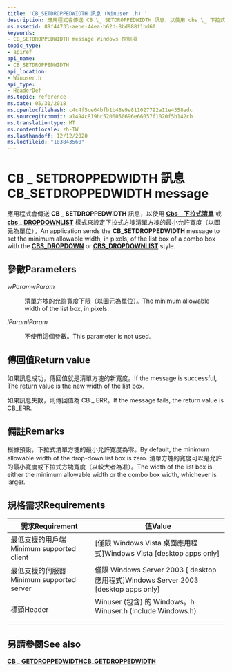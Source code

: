 ```yaml
---
title: 'CB_SETDROPPEDWIDTH 訊息 (Winuser .h) '
description: 應用程式會傳送 CB \_ SETDROPPEDWIDTH 訊息，以使用 cbs \_ 下拉式清單或 cbs DROPDOWNLIST 樣式來設定下拉式方塊清單方塊的最小允許寬度（以圖元為單位） \_ 。
ms.assetid: 89f44733-aebe-44ea-b62d-8bd988f1bd6f
keywords:
- CB_SETDROPPEDWIDTH message Windows 控制項
topic_type:
- apiref
api_name:
- CB_SETDROPPEDWIDTH
api_location:
- Winuser.h
api_type:
- HeaderDef
ms.topic: reference
ms.date: 05/31/2018
ms.openlocfilehash: c4c4f5ce64bfb1b48e9e811027792a11e4358edc
ms.sourcegitcommit: a1494c819bc5200050696e66057f1020f5b142cb
ms.translationtype: MT
ms.contentlocale: zh-TW
ms.lasthandoff: 12/12/2020
ms.locfileid: "103843560"
---
```

# <a name="cb_setdroppedwidth-message"></a><span data-ttu-id="0453b-104">CB \_ SETDROPPEDWIDTH 訊息</span><span class="sxs-lookup"><span data-stu-id="0453b-104">CB\_SETDROPPEDWIDTH message</span></span>

<span data-ttu-id="0453b-105">應用程式會傳送 **CB \_ SETDROPPEDWIDTH** 訊息，以使用 [**Cbs \_ 下拉式清單**](combo-box-styles.md) 或 [**cbs \_ DROPDOWNLIST**](combo-box-styles.md) 樣式來設定下拉式方塊清單方塊的最小允許寬度（以圖元為單位）。</span><span class="sxs-lookup"><span data-stu-id="0453b-105">An application sends the **CB\_SETDROPPEDWIDTH** message to set the minimum allowable width, in pixels, of the list box of a combo box with the [**CBS\_DROPDOWN**](combo-box-styles.md) or [**CBS\_DROPDOWNLIST**](combo-box-styles.md) style.</span></span>

## <a name="parameters"></a><span data-ttu-id="0453b-106">參數</span><span class="sxs-lookup"><span data-stu-id="0453b-106">Parameters</span></span>

<dl> <dt>

<span data-ttu-id="0453b-107">*wParam*</span><span class="sxs-lookup"><span data-stu-id="0453b-107">*wParam*</span></span> 
</dt> <dd>

<span data-ttu-id="0453b-108">清單方塊的允許寬度下限（以圖元為單位）。</span><span class="sxs-lookup"><span data-stu-id="0453b-108">The minimum allowable width of the list box, in pixels.</span></span>

</dd> <dt>

<span data-ttu-id="0453b-109">*lParam*</span><span class="sxs-lookup"><span data-stu-id="0453b-109">*lParam*</span></span> 
</dt> <dd>

<span data-ttu-id="0453b-110">不使用這個參數。</span><span class="sxs-lookup"><span data-stu-id="0453b-110">This parameter is not used.</span></span>

</dd> </dl>

## <a name="return-value"></a><span data-ttu-id="0453b-111">傳回值</span><span class="sxs-lookup"><span data-stu-id="0453b-111">Return value</span></span>

<span data-ttu-id="0453b-112">如果訊息成功，傳回值就是清單方塊的新寬度。</span><span class="sxs-lookup"><span data-stu-id="0453b-112">If the message is successful, The return value is the new width of the list box.</span></span>

<span data-ttu-id="0453b-113">如果訊息失敗，則傳回值為 CB \_ ERR。</span><span class="sxs-lookup"><span data-stu-id="0453b-113">If the message fails, the return value is CB\_ERR.</span></span>

## <a name="remarks"></a><span data-ttu-id="0453b-114">備註</span><span class="sxs-lookup"><span data-stu-id="0453b-114">Remarks</span></span>

<span data-ttu-id="0453b-115">根據預設，下拉式清單方塊的最小允許寬度為零。</span><span class="sxs-lookup"><span data-stu-id="0453b-115">By default, the minimum allowable width of the drop-down list box is zero.</span></span> <span data-ttu-id="0453b-116">清單方塊的寬度可以是允許的最小寬度或下拉式方塊寬度（以較大者為准）。</span><span class="sxs-lookup"><span data-stu-id="0453b-116">The width of the list box is either the minimum allowable width or the combo box width, whichever is larger.</span></span>

## <a name="requirements"></a><span data-ttu-id="0453b-117">規格需求</span><span class="sxs-lookup"><span data-stu-id="0453b-117">Requirements</span></span>



| <span data-ttu-id="0453b-118">需求</span><span class="sxs-lookup"><span data-stu-id="0453b-118">Requirement</span></span> | <span data-ttu-id="0453b-119">值</span><span class="sxs-lookup"><span data-stu-id="0453b-119">Value</span></span> |
|-------------------------------------|----------------------------------------------------------------------------------------------------------|
| <span data-ttu-id="0453b-120">最低支援的用戶端</span><span class="sxs-lookup"><span data-stu-id="0453b-120">Minimum supported client</span></span><br/> | <span data-ttu-id="0453b-121">\[僅限 Windows Vista 桌面應用程式\]</span><span class="sxs-lookup"><span data-stu-id="0453b-121">Windows Vista \[desktop apps only\]</span></span><br/>                                                           |
| <span data-ttu-id="0453b-122">最低支援的伺服器</span><span class="sxs-lookup"><span data-stu-id="0453b-122">Minimum supported server</span></span><br/> | <span data-ttu-id="0453b-123">僅限 Windows Server 2003 \[ desktop 應用程式\]</span><span class="sxs-lookup"><span data-stu-id="0453b-123">Windows Server 2003 \[desktop apps only\]</span></span><br/>                                                     |
| <span data-ttu-id="0453b-124">標頭</span><span class="sxs-lookup"><span data-stu-id="0453b-124">Header</span></span><br/>                   | <dl> <span data-ttu-id="0453b-125"><dt>Winuser (包含) 的 Windows。h </dt></span><span class="sxs-lookup"><span data-stu-id="0453b-125"><dt>Winuser.h (include Windows.h)</dt></span></span> </dl> |



## <a name="see-also"></a><span data-ttu-id="0453b-126">另請參閱</span><span class="sxs-lookup"><span data-stu-id="0453b-126">See also</span></span>

<dl> <dt>

[<span data-ttu-id="0453b-127">**CB \_ GETDROPPEDWIDTH**</span><span class="sxs-lookup"><span data-stu-id="0453b-127">**CB\_GETDROPPEDWIDTH**</span></span>](cb-getdroppedwidth.md)
</dt> </dl>

 

 





